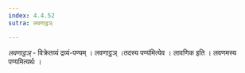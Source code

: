 ```yaml
---
index: 4.4.52
sutra: लवणाट्ठञ्

---
```

_लवणाट्ठञ्_ - विक्रेतव्यं द्रव्यं-पण्यम् । लवणाट्ठञ् ।तदस्य पण्य॑मित्येव । लावणिक इति । लवणमस्य पण्यमित्यर्थः । 